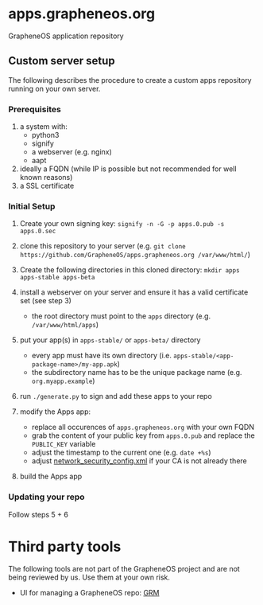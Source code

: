 # apps.grapheneos.org
GrapheneOS application repository

## Custom server setup

The following describes the procedure to create a custom apps repository running on your own server.

### Prerequisites

1. a system with:
    - python3
    - signify
    - a webserver (e.g. nginx)
    - aapt
2. ideally a FQDN (while IP is possible but not recommended for well known reasons)
3. a SSL certificate

### Initial Setup

1. Create your own signing key: `signify -n -G -p apps.0.pub -s apps.0.sec`

2. clone this repository to your server (e.g. `git clone https://github.com/GrapheneOS/apps.grapheneos.org /var/www/html/`)

3. Create the following directories in this cloned directory: `mkdir apps apps-stable apps-beta`

4. install a webserver on your server and ensure it has a valid certificate set (see step 3)
    - the root directory must point to the `apps` directory (e.g. `/var/www/html/apps`)

5. put your app(s) in `apps-stable/` or `apps-beta/` directory 
    - every app must have its own directory (i.e. `apps-stable/<app-package-name>/my-app.apk`)
    - the subdirectory name has to be the unique package name (e.g. `org.myapp.example`)

6. run `./generate.py` to sign and add these apps to your repo

7. modify the Apps app:
    - replace all occurences of `apps.grapheneos.org` with your own FQDN
    - grab the content of your public key from `apps.0.pub` and replace the `PUBLIC_KEY` variable
    - adjust the timestamp to the current one (e.g. `date +%s`)
    - adjust [network_security_config.xml](https://github.com/GrapheneOS/Apps/blob/main/app/src/main/res/xml/network_security_config.xml) if your CA is not already there
    
8. build the Apps app

### Updating your repo

Follow steps 5 + 6

# Third party tools

The following tools are not part of the GrapheneOS project and are not being reviewed by us. Use them at your own risk.

- UI for managing a GrapheneOS repo: [GRM](https://github.com/sfX-android/GRM)
